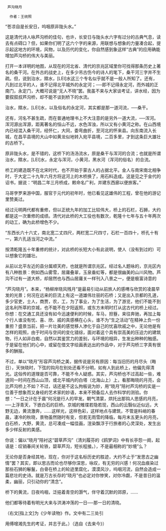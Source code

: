      芦沟晓月 

      作者：王统照 

   “苍凉自是长安日，呜咽原非陇头水。” 

   这是清代诗人咏芦沟桥的佳句，也许，长安日与陇头水六字有过分的古典气息，读去有点碍口？但，如果你们明了这六个字的来源，用联想与想象的力量凑合起，提示起这地方的环境，风物，以及历代的变化，你自然感到象这样“古典”的应用确能增加芦沟桥的伟大与美丽。 

   打开一本详明的地图，从现在的河北省、清代的京兆区域里你可找得那条历史上著名的桑干河。在外古的战史上，在多少吊古伤今的诗人的笔下，桑干河三字并不生疏。但，说到治水，隰水，[LEI]水这三个专名似乎就不是一般人所知了。还有，凡到过北平的人，谁不记得北平城外的永定河；──即不记得永定河，而外城的正南门，永定门，大概可说是“无人不晓”罢。我虽不来与大家谈考证，讲水经，因为要叙叙叔芦沟桥，却不能不谈到桥下的水流。 

   治水，隰水，[LEI]水，以及俗名的永定河，其实都是那一道河流，──桑干。 

   还有，河名不甚生疏，而在普通地理书上不大注意的是另外一道大流，──浑河。浑河源出浑源，距离著名的恒山不远，水色浑浊，所以又有小黄河之称。在山西境内已经混入桑干河，经怀仁，大同，委弯曲折，至河北的怀来县。向东南流入长城，在昌平县境的大山中如黄龙似地转入宛平县境，二百多里，才到这条巨大雄壮的古桥下。 

   原非陇头水，是不错的，这桥下的汤汤流水，原是桑干与浑河的合流；也就是所谓治水，隰水，[LEI]水，永定与浑河，小黄河，黑水河（浑河的俗名）的合流。 

   桥工的建造既不在北宋时代，也不开始于蒙古人的占据北平。金人与南宋南北相争时，于大定二十九年六月方将这河上的木桥换了，用石料造成。这是见之于金代的诏书，据说：“明昌二年三月桥成，敕命名广利，并建东西廊以便旅客。” 

   马哥孛罗来游中国，服官于元代的初年时，他已看见这雄伟的工程，曾在他的游记里赞美过。 

   经过元明两代都有重修，但以正统九年的加工比较伟大，桥上的石栏，石狮，大约都是这一次重修的成绩。清代对此桥的大工役也有数次，乾隆十七年与五十年两次的动工，确为此桥增色不少。 

   “东西长六十六丈，南北宽二丈四尺，两栏宽二尺四寸，石栏一百四十，桥孔十有一，第六孔适当河之中流。” 

   按清乾隆五十年重修的统计，对此桥的长短大小有此说明，使人（没有到过的）可以想象它的雄壮。 

   从前以北平左近的县分属顺天府，也就是所谓京兆区。经过名人题咏的，京兆区内有八种胜景：例如西山雾雪，居庸叠翠，玉泉垂虹等，都是很幽美的山川风物。芦沟不过有一道大桥，却居然也与西山居庸关一样刊入八景之一，便是极富诗意的 

   “芦沟晓月”。本来，“杨柳岸晓风残月”是最易引动从前旅人的感喟与欣赏的凌晨早发的光景；何况在远来的巨流上有这一道雄伟壮丽的石桥；又是出入京都的孔道，多少官吏，士人，商贾，农，工，为了事业，为了生活，为了游览，他们不能不到这名利所萃的京城，也不能不在夕阳返照，或东方未明时打从这古代的桥上经过。你想：在交通工具还没有如今迅速便利的时候，车马，担簦，来往奔驰，再加上每个行人谁没有忧、喜、欣、戚的真感横在心头，谁不为“生之活动”在精神上负一份重担？盛景当前，把一片壮美的感觉移人渗化于自己的忧喜欣戚之中，无论他是有怎样的观照，由于时间与空间的变化错综，面对着这个具有崇高美的压迫力的建筑物，行人如非白痴，自然以其鉴赏力的差别，与环境的相异，生发出种种的触感。于是留在他们的心中，或留在借文字绘画表达出的作品中，对于芦沟桥三字真有很多的酬报。 

   不过，单以“晓月”形容芦沟桥之美，据传说是另有原因：每当旧历的月尽头（晦日），天快晓时，下弦的钩月在别处还看不分明，如有人到此桥上，他偏先得清光。这俗传的道理是否可靠，不能不令人疑惑。其实，芦沟桥也不过高起一些，难道同一时间在西山山顶，或北平城内的白塔（北海山上）上，看那晦晓的月亮，会比芦沟桥上不如？不过，话还是不这么拘板说为妙，用“晓月”陪衬芦沟桥的实是一位善于想象而又身经的艺术家的妙语，本来不预备后人去作科学的测验。你想：“一日之计在于晨”何况是行人的早发。朝气清蒙，烘托出那钩人思感的月亮，──上浮青天，下嵌白石的巨桥。京城的雉堞若隐若现，西山的云翳似近似远，大野无边，黄流激奔，……这样光，这样色彩，这样地点与建筑，不管是料峭的春晨，凄冷的秋晓，景物虽然随时有变，但若无雨雪的降临，每月末五更头的月亮，白石桥，大野，黄流，总可凑成一幅佳画，渲染飘浮于行旅者的心灵深处，发生出多少样反射的美感。 

   你说：偏以“晓月”陪衬这“碧草芦沟”（清刘履芬的《鸥梦词》中有长亭怨一阕，起语是：叹销春间关轮铁，碧草芦沟，短长程接。），不是最相称的“妙境”么？ 

   无论你是否身经其地，现在，你对于这名标历史的胜迹，大约不止于“发思古之幽情”罢？其实，即以思古而论也尽够你深思，咏叹，有无穷的兴感！何况血痕染过那些石狮的鬈鬣，白骨在桥上的轮迹里腐化，漠漠风沙，呜咽河流，自然会造成一篇悲壮的史诗。就是万古长存的“晓月”也必定对你惨笑，对你冷觑，不是昔日的温柔，幽丽，只引动你的“清念”。 

   桥下的黄流，日夜呜咽，泛挹着青空的灏气，伴守着沉默的郊原，…… 

   他们都等待着有明光大来与洪涛冲荡的一日──那一日的清晓。 

   （右文[指上文]为《少年读物》作。文中有二三处引 

   用傅增湘先生的考证，并志于此。）（选自《去来今》） 

